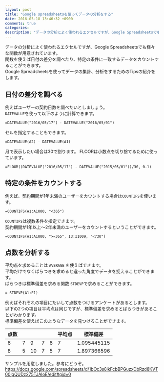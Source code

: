 ```yaml
---
layout: post
title: "Google spreadsheetsを使ってデータの分析をする"
date: 2016-05-18 13:46:32 +0900
comments: true
categories: 
description: "データの分析によく使われるエクセルですが、Google Spreadsheetsでも様々な関数が用意されています。関数を使えば日付の差分を調べたり、特定の条件に一致するデータをカウントすることができます。"
---
```


データの分析によく使われるエクセルですが、Google Spreadsheetsでも様々な関数が用意されています。  
関数を使えば日付の差分を調べたり、特定の条件に一致するデータをカウントすることができます。  
Google Spreadsheetsを使ってデータの集計、分析をするためのTipsの紹介をします。

## 日付の差分を調べる

例えばユーザーの契約日数を調べたいとしましょう。  
`DATEVALUE`を使って以下のように計算できます。


```
=DATEVALUE("2016/05/17") - DATEVALUE("2016/05/01")

```

セルを指定することもできます。


```
=DATEVALUE(A2) - DATEVALUE(A1)

```

月で表示したい場合は30で割ります。
FLOORは小数点を切り捨てるために使っています。


```
=FLOOR((DATEVALUE("2016/05/17") - DATEVALUE("2015/05/01"))/30, 0.1)

```

## 特定の条件をカウントする

例えば、契約期間が1年未満のユーザーをカウントする場合は`COUNTIFS`を使います。


```
=COUNTIFS(A1:A1000, "<365")

```

`COUNTIFS`は複数条件を指定できます。  
契約期間が1年以上〜2年未満のユーザーをカウントするということができます。


```
=COUNTIFS(A1:A1000, ">=365", I3:I1009, "<730")

```

## 点数を分析する

平均点を求めることは `AVERAGE` を使えばできます。  
平均だけでなくばらつきを求めると違った角度でデータを捉えることができます。  
ばらつきは標準偏差を求める関数 `STDEVP`で求めることができます。


```
= STDEVP(A1:E1)

```

例えばそれぞれの項目にたいして点数をつけるアンケートがあるとします。  
以下の2つの項目は平均点は同じですが、標準偏差を求めるとばらつきがあることがわかります。  
標準偏差を使えばこのようなデータを見つけることができます。

点数 | | | | | 平均点  | 標準偏差
------------ | ------------- | ------------- | ------------- | ------------- | ------------- | -------------
6 |  7  |  9  |  7  |  6  |  7  |  1.095445115
8 |   5  |  10  |  7  |  5  |  7  | 1.897366596

サンプルを用意しました。参考にどうぞ。  
https://docs.google.com/spreadsheets/d/1bOc3s8ikFcbBPGuzxDbRzd8KVT00lgQUDz275TJAIoE/edit#gid=0
